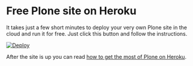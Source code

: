 Free Plone site on Heroku
=========================

It takes just a few short minutes to deploy your very own Plone site in the
cloud and run it for free. Just click this button and follow the instructions.

[![Deploy](https://www.herokucdn.com/deploy/button.png)](https://heroku.com/deploy?template=https://github.com/fulv/heroku-button-plone)

After the site is up you can read [how to get the most of Plone on Heroku](https://github.com/fulv/heroku-buildpack-plone#sparkles-bonus-karma-points-sparkles).
